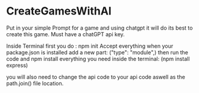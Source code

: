 # CreateGamesWithAI
Put in your simple Prompt for a game and using chatgpt it will do its best to create this game. Must have a chatGPT api key.

Inside Terminal first you do : npm init
Accept everything
when your package.json is installed add a new part: ("type": "module",)
then run the code and npm install everything you need inside the terminal: (npm install express)

you will also need to change the api code to your api code aswell as the path.join() file location.

